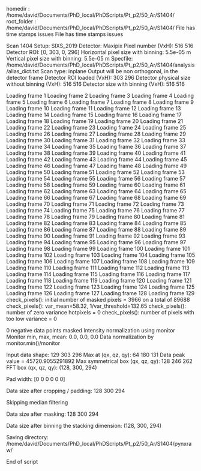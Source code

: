 homedir : /home/david/Documents/PhD_local/PhDScripts/Pt_p2/50_Ar/S1404/
root_folder : /home/david/Documents/PhD_local/PhDScripts/Pt_p2/50_Ar/S1404/
File has time stamps issues
File has time stamps issues

Scan 1404
Setup:  SIXS_2019
Detector:  Maxipix
Pixel number (VxH):  516 516
Detector ROI: [0, 303, 0, 296]
Horizontal pixel size with binning:  5.5e-05 m
Vertical pixel size with binning:  5.5e-05 m
Specfile:  /home/david/Documents/PhD_local/PhDScripts/Pt_p2/50_Ar/S1404/analysis/alias_dict.txt
Scan type:  inplane
Output will be non orthogonal, in the detector frame
Detector ROI loaded (VxH): 303 296
Detector physical size without binning (VxH): 516 516
Detector size with binning (VxH): 516 516
Loading frame 1Loading frame 2Loading frame 3Loading frame 4Loading frame 5Loading frame 6Loading frame 7Loading frame 8Loading frame 9Loading frame 10Loading frame 11Loading frame 12Loading frame 13Loading frame 14Loading frame 15Loading frame 16Loading frame 17Loading frame 18Loading frame 19Loading frame 20Loading frame 21Loading frame 22Loading frame 23Loading frame 24Loading frame 25Loading frame 26Loading frame 27Loading frame 28Loading frame 29Loading frame 30Loading frame 31Loading frame 32Loading frame 33Loading frame 34Loading frame 35Loading frame 36Loading frame 37Loading frame 38Loading frame 39Loading frame 40Loading frame 41Loading frame 42Loading frame 43Loading frame 44Loading frame 45Loading frame 46Loading frame 47Loading frame 48Loading frame 49Loading frame 50Loading frame 51Loading frame 52Loading frame 53Loading frame 54Loading frame 55Loading frame 56Loading frame 57Loading frame 58Loading frame 59Loading frame 60Loading frame 61Loading frame 62Loading frame 63Loading frame 64Loading frame 65Loading frame 66Loading frame 67Loading frame 68Loading frame 69Loading frame 70Loading frame 71Loading frame 72Loading frame 73Loading frame 74Loading frame 75Loading frame 76Loading frame 77Loading frame 78Loading frame 79Loading frame 80Loading frame 81Loading frame 82Loading frame 83Loading frame 84Loading frame 85Loading frame 86Loading frame 87Loading frame 88Loading frame 89Loading frame 90Loading frame 91Loading frame 92Loading frame 93Loading frame 94Loading frame 95Loading frame 96Loading frame 97Loading frame 98Loading frame 99Loading frame 100Loading frame 101Loading frame 102Loading frame 103Loading frame 104Loading frame 105Loading frame 106Loading frame 107Loading frame 108Loading frame 109Loading frame 110Loading frame 111Loading frame 112Loading frame 113Loading frame 114Loading frame 115Loading frame 116Loading frame 117Loading frame 118Loading frame 119Loading frame 120Loading frame 121Loading frame 122Loading frame 123Loading frame 124Loading frame 125Loading frame 126Loading frame 127Loading frame 128Loading frame 129
check_pixels(): initial number of masked pixels = 3966 on a total of 89688
check_pixels(): var_mean=58.32, 1/var_threshold=132.65
check_pixels(): number of zero variance hotpixels = 0
check_pixels(): number of pixels with too low variance = 0

0  negative data points masked
Intensity normalization using monitor
Monitor min, max, mean: 0.0, 0.0, 0.0
Data normalization by monitor.min()/monitor


Input data shape: 129 303 296
Max at (qx, qz, qy):  64 180 131
Data peak value =  45720.9055291892
Max symmetrical box (qx, qz, qy):  128 246 262
FFT box (qx, qz, qy):  (128, 300, 294)

Pad width: [0 0 0 0 0 0]

Data size after cropping / padding: 128 300 294

Skipping median filtering

Data size after masking: 128 300 294

Data size after binning the stacking dimension: (128, 300, 294)

Saving directory: /home/david/Documents/PhD_local/PhDScripts/Pt_p2/50_Ar/S1404/pynxraw/

End of script
